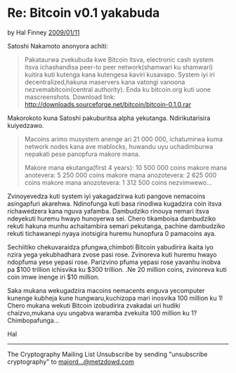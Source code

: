 # Re: Bitcoin v0.1 yakabuda

by Hal Finney [2009/01/11](https://web.archive.org/web/20190712071421/https://www.mail-archive.com/cryptography@metzdowd.com/msg10152.html)

<LanguageDropdown/>

Satoshi Nakamoto anonyora achiti:

> Pakataurwa zvekubuda kwe Bitcoin itsva, electronic cash system itsva ichashandisa peer-to peer network(shamwari ku shamwari) kuitira kuti kutenga kana kutengesa kaviri kusavapo. System iyi iri decentralized,hakuna maservers kana vatongi vanoona nezvemabitcoin(central authority).
> Enda ku bitcoin.org kuti uone mascreenshots.
> Download link: http://downloads.sourceforge.net/bitcoin/bitcoin-0.1.0.rar


Makorokoto kuna Satoshi pakuburitsa alpha yekutanga. Ndirikutarisira kuiyedzawo.

> Macoins arimo musystem anenge ari 21 000 000, ichatumirwa kuma network nodes kana ave mablocks, huwandu uyu uchadimburwa nepakati pese panopfura makore mana.
>
> Makore mana ekutanga(first 4 years): 10 500 000 coins
> makore mana anotevera: 5 250 000 coins
> makore mana anozotevera: 2 625 000 coins
> makore mana anozotevera: 1 312 500 coins
> nezvimwewo...

Zvinoyevedza kuti system iyi yakagadzirwa kuti pangove nemacoins asingapfuri akarehwa. Ndinofunga kuti basa rinodiwa kugadzira coin itsva richawedzera kana nguva yafamba.
Dambudziko rinouya nemari itsva ndeyekuti huremu hwayo hunoyerwa sei. Chero tikamboisa dambudziko rekuti hakuna munhu achaitambira semari pekutanga, pachine dambudziko rekuti tichawanepi nyaya inotsigira huremu hunopfura 0 pamacoins aya.

Sechiitiko chekuvaraidza pfungwa,chimboti Bitcoin yabudirira ikaita  iyo nzira yega yekubhadhara zvose pasi rose. Zvinoreva kuti huremu hwayo ndopfuma yese yepasi rose. Parizvino pfuma yepasi rose yavanhu inobva pa $100 trillion ichisvika ku $300 trillion. .Ne 20 million coins, zvinoreva kuti coin imwe inenge iri $10 million.

Saka mukana wekugadzira macoins nemacents enguva yecomputer kunenge kubheja kune hungwaru,kuchizopa mari inosvika 100 million ku 1! Chero mukana wekuti Bitcoin izobudirira zvakadai uri hudiki chaizvo,mukana uyu ungabva waramba zvekuita 100 million ku 1?Chimbopafunga… 

Hal

---------------------------------------------------------------------
The Cryptography Mailing List
Unsubscribe by sending "unsubscribe cryptography" to majord...@metzdowd.com

